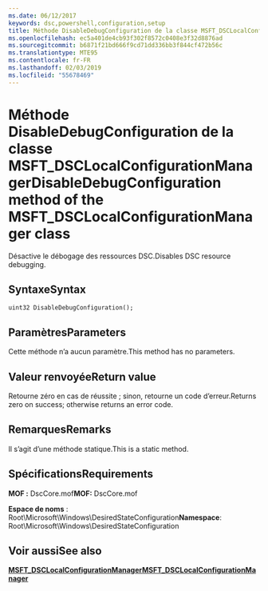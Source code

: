 ```yaml
---
ms.date: 06/12/2017
keywords: dsc,powershell,configuration,setup
title: Méthode DisableDebugConfiguration de la classe MSFT_DSCLocalConfigurationManager
ms.openlocfilehash: ec5a401de4cb93f302f8572c0408e3f32d8876ad
ms.sourcegitcommit: b6871f21bd666f9cd71dd336bb3f844cf472b56c
ms.translationtype: MTE95
ms.contentlocale: fr-FR
ms.lasthandoff: 02/03/2019
ms.locfileid: "55678469"
---
```

# <a name="disabledebugconfiguration-method-of-the-msftdsclocalconfigurationmanager-class"></a><span data-ttu-id="42ae8-103">Méthode DisableDebugConfiguration de la classe MSFT_DSCLocalConfigurationManager</span><span class="sxs-lookup"><span data-stu-id="42ae8-103">DisableDebugConfiguration method of the MSFT_DSCLocalConfigurationManager class</span></span>

<span data-ttu-id="42ae8-104">Désactive le débogage des ressources DSC.</span><span class="sxs-lookup"><span data-stu-id="42ae8-104">Disables DSC resource debugging.</span></span>

## <a name="syntax"></a><span data-ttu-id="42ae8-105">Syntaxe</span><span class="sxs-lookup"><span data-stu-id="42ae8-105">Syntax</span></span>

```mof
uint32 DisableDebugConfiguration();
```

## <a name="parameters"></a><span data-ttu-id="42ae8-106">Paramètres</span><span class="sxs-lookup"><span data-stu-id="42ae8-106">Parameters</span></span>

<span data-ttu-id="42ae8-107">Cette méthode n’a aucun paramètre.</span><span class="sxs-lookup"><span data-stu-id="42ae8-107">This method has no parameters.</span></span>

## <a name="return-value"></a><span data-ttu-id="42ae8-108">Valeur renvoyée</span><span class="sxs-lookup"><span data-stu-id="42ae8-108">Return value</span></span>

<span data-ttu-id="42ae8-109">Retourne zéro en cas de réussite ; sinon, retourne un code d’erreur.</span><span class="sxs-lookup"><span data-stu-id="42ae8-109">Returns zero on success; otherwise returns an error code.</span></span>

## <a name="remarks"></a><span data-ttu-id="42ae8-110">Remarques</span><span class="sxs-lookup"><span data-stu-id="42ae8-110">Remarks</span></span>

<span data-ttu-id="42ae8-111">Il s’agit d’une méthode statique.</span><span class="sxs-lookup"><span data-stu-id="42ae8-111">This is a static method.</span></span>

## <a name="requirements"></a><span data-ttu-id="42ae8-112">Spécifications</span><span class="sxs-lookup"><span data-stu-id="42ae8-112">Requirements</span></span>

<span data-ttu-id="42ae8-113">**MOF :** DscCore.mof</span><span class="sxs-lookup"><span data-stu-id="42ae8-113">**MOF:** DscCore.mof</span></span>

<span data-ttu-id="42ae8-114">**Espace de noms** : Root\Microsoft\Windows\DesiredStateConfiguration</span><span class="sxs-lookup"><span data-stu-id="42ae8-114">**Namespace**: Root\Microsoft\Windows\DesiredStateConfiguration</span></span>

## <a name="see-also"></a><span data-ttu-id="42ae8-115">Voir aussi</span><span class="sxs-lookup"><span data-stu-id="42ae8-115">See also</span></span>

[<span data-ttu-id="42ae8-116">**MSFT_DSCLocalConfigurationManager**</span><span class="sxs-lookup"><span data-stu-id="42ae8-116">**MSFT_DSCLocalConfigurationManager**</span></span>](msft-dsclocalconfigurationmanager.md)